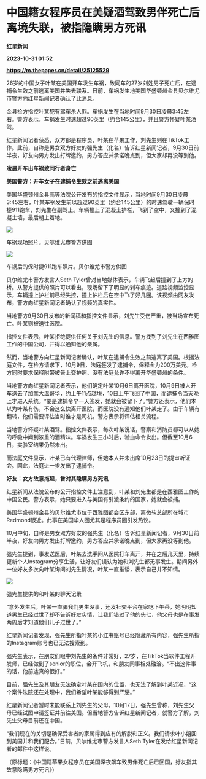 # 中国籍女程序员在美疑酒驾致男伴死亡后离境失联，被指隐瞒男方死讯
**红星新闻**

**2023-10-31 01:52**

**https://m.thepaper.cn/detail/25125529**

26岁的中国女子叶某在美国开车发生车祸，致同车的27岁刘姓男子死亡后，在逮捕令生效之前逃离美国并失去联系。日前，车祸发生地美国华盛顿州金县贝尔维尤市警方向红星新闻记者确认了此消息。

金县检方指控叶某犯有驾车杀人罪。车祸发生在当地时间9月30日凌晨3:45左右。警方表示，车祸发生时速超过90英里（约合145公里），并且警方怀疑叶某酒驾。

红星新闻记者获悉，双方都是程序员，叶某在苹果工作，刘先生则在TikTok工作。此前，自称是男女双方好友的强先生（化名）告诉红星新闻记者，9月30日前半夜，好友向男方发出打牌邀约，男方答应并承诺晚点到，但大家却再没等到他。

**凌晨开车出车祸致同行者身亡**

**美国警方：开车女子在逮捕令生效之前逃离美国**

美国华盛顿州金县高等法院公开发布的指控文件显示，当地时间9月30日凌晨3:45左右，叶某车祸发生前以超过90英里（约合145公里）的时速驾驶一辆保时捷911跑车，刘先生在副驾上。车辆撞上了混凝土护栏，飞到了空中，又撞到了混凝土墙，最后朝上着地。

![](https://imagecloud.thepaper.cn/thepaper/image/276/335/4.jpg)

车祸现场照片。贝尔维尤市警方供图

![](https://imagecloud.thepaper.cn/thepaper/image/276/335/5.jpg)

车祸后的保时捷911跑车照片。贝尔维尤市警方供图

贝尔维尤市警方发言人Seth Tyler曾对当地媒体表示，车辆飞起后撞到了上方的桥。从警方提供的照片可以看出，现场留下了明显的刹车痕迹。道路视频监控显示，车辆撞上护栏前已经失控，撞上护栏后在空中飞了好几圈。该视频由网友发布，警方向红星新闻记者确认了视频的真实性。

当地警方9月30日发布的新闻稿和指控文件显示，刘先生受伤严重，被当场宣布死亡。叶某则被送往医院。

指控文件表示，叶某拒绝提供任何关于刘先生的信息。警方找到了刘先生在西雅图工作的中国公司，并得以通知他的亲属。

然而，当地警方向红星新闻记者确认，叶某在逮捕令生效之前逃离了美国。根据法庭文件，在检方请求下，10月9日，法庭签发了逮捕令，保释金为200万美元。检方同时要求保释附带被告上交护照、没有法庭允许不得离开华盛顿州的条件。

当地警方向红星新闻记者表示，他们确定叶某10月6日离开医院，10月9日被人开车送去了加拿大温哥华，约上午11点越境，10日上午飞回了中国，而逮捕令当天晚上才进入系统。“要是逮捕令早一天签发，她就会被留下了。”警方还表示，他们本以为叶某有伤，不会这么快离开医院，而医院没有通知他们叶某走了。由于车辆有翻转，他们需要评估当时谁才是司机。警方表示将评估相关流程。

当地警方怀疑叶某酒驾。指控文件表示，每次叶某说话，警察和消防员都可以从她的呼吸中闻到浓重的酒精味。车祸发生三小时后，验血命令发出。但截至10月6日，实验室结果仍然未出。

而法庭文件显示，叶某已有代理律师，但她本人并未出席10月23日的提审听证会。因此，法庭进一步发出了逮捕令。

**好友：女方故意拖延，曾对其隐瞒男方死讯**

红星新闻从法院公布的公开指控文件上注意到，叶某和刘先生都是在西雅图工作的中国公民。警方表示，她只要进入与美国有引渡条约的国家，她就会被捕。

美国华盛顿州金县的贝尔维尤市位于西雅图都会区东部，离微软总部所在城市Redmond很近。此事在美国华人圈尤其是程序员圈引发热议。

10月中旬，自称是男女双方好友的强先生（化名）告诉红星新闻记者，9月30日前半夜，好友向男方发出打牌邀约，男方答应并承诺晚点到，但大家再没等到他。

强先生提到，事发送医后，叶某去洗手间从医院打车离开，并在之后几天里，持续更新个人Instagram分享生活，让好友们误认为她和刘先生都无事发生。期间另外一位好友多次向叶某询问刘先生情况，叶某一直推诿，表示自己并不知情。

![](https://imagecloud.thepaper.cn/thepaper/image/276/335/6.png)

强先生提供的和叶某的聊天记录

“意外发生后，叶某一直骗我们男生没事，还发社交平台在家吃下午茶，她明明知道男生已经过世了却不告诉好友实情，让我们错过了他的头七，他父母也是在事发两周后才知道他们儿子过世了。”

红星新闻记者发现，强先生所指叶某的小红书账号已经隐藏所有内容，强先生所指的Instagram账号也已无法搜索到。

强先生表示，在朋友们眼中刘先生的条件非常好，27岁，在TikTok当软件工程开发师，已经做到了senior的职位，会开飞机，和朋友同事相处融洽。“不出这件事的话，他前途真的很好。”

目前，强先生及其朋友无法确定叶某在国内的位置，也无法了解到叶某近况，“这个案件法院还在处理中，我们希望叶某能够得到严惩。”

红星新闻记者暂时未能联系上刘先生的父母。10月17日，强先生曾称，刘先生父母已经试图申请签证并前往美国。但当地警方告诉红星新闻记者，就警方了解，刘先生父母目前还在中国。

“我们现在的关切是确保受害者的家属得到应有的解脱和正义。我们请求叶小姐回到美国并和我们配合。”日前，贝尔维尤市警方发言人Seth Tyler在发给红星新闻记者的邮件中这样说。

（原标题：《中国籍苹果女程序员在美国深夜飙车致男伴死亡后已回国，好友指其故意隐瞒男方死讯》）